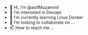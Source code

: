 - 👋 Hi, I’m @asifMuzammil
- 👀 I’m interested in Devops
- 🌱 I’m currently learning Linux Docker
- 💞️ I’m looking to collaborate on ...
- 📫 How to reach me ...

<!---
asifMuzammil/asifMuzammil is a ✨ special ✨ repository because its `README.md` (this file) appears on your GitHub profile.
You can click the Preview link to take a look at your changes.
--->
